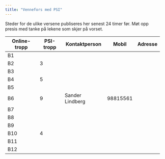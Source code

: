 ```yaml
---
title: "Vennefors med PSI"
---
```


Steder for de ulike versene publiseres her senest 24 timer før. Møt opp presis med tanke på lekene som skjer på vorset.

Online-tropp  | PSI-tropp  | Kontaktperson  | Mobil  | Adresse
------------- | ------------- | ------------- | ------------- | -------------
B1  |   |   |   | 
B2  | 3  |   |   | 
B3  |   |   |   | 
B4  | 5  |   |   | 
B5  |   |   |   | 
B6  | 9  | Sander Lindberg  | 98815561   | 
B7  |   |   |   | 
B8  |   |   |   | 
B9  |   |   |   | 
B10  | 4  |   |   | 
B11  |   |   |   | 
B12  |   |   |   |